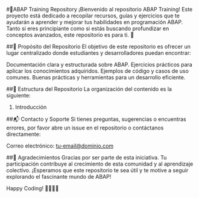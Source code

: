
#📘ABAP Training Repository
¡Bienvenido al repositorio ABAP Training! Este proyecto está dedicado a recopilar recursos, guías y ejercicios que te ayudarán a aprender y mejorar tus habilidades en programación ABAP. Tanto si eres principiante como si estás buscando profundizar en conceptos avanzados, este repositorio es para ti. 🚀

##🎯 Propósito del Repositorio
El objetivo de este repositorio es ofrecer un lugar centralizado donde estudiantes y desarrolladores puedan encontrar:

Documentación clara y estructurada sobre ABAP.
Ejercicios prácticos para aplicar los conocimientos adquiridos.
Ejemplos de código y casos de uso comunes.
Buenas prácticas y herramientas para un desarrollo eficiente.

##📂 Estructura del Repositorio
La organización del contenido es la siguiente:
1. Introducción  

##📬 Contacto y Soporte
Si tienes preguntas, sugerencias o encuentras errores, por favor abre un issue en el repositorio o contáctanos directamente:

Correo electrónico: tu-email@dominio.com
 

##🎉 Agradecimientos
Gracias por ser parte de esta iniciativa. Tu participación contribuye al crecimiento de esta comunidad y al aprendizaje colectivo. ¡Esperamos que este repositorio te sea útil y te motive a seguir explorando el fascinante mundo de ABAP!

Happy Coding! 👨‍💻👩‍💻






